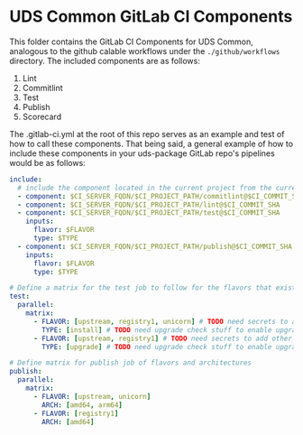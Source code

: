# UDS Common GitLab CI Components

This folder contains the GitLab CI Components for UDS Common, analogous to the github calable workflows under the `./github/workflows` directory. The included components are as follows:

1. Lint
1. Commitlint
1. Test
1. Publish
1. Scorecard

The .gitlab-ci.yml at the root of this repo serves as an example and test of how to call these components. That being said, a general example of how to include these components in your uds-package GitLab repo's pipelines would be as follows:

```yaml
include:
  # include the component located in the current project from the current SHA
  - component: $CI_SERVER_FQDN/$CI_PROJECT_PATH/commitlint@$CI_COMMIT_SHA
  - component: $CI_SERVER_FQDN/$CI_PROJECT_PATH/lint@$CI_COMMIT_SHA
  - component: $CI_SERVER_FQDN/$CI_PROJECT_PATH/test@$CI_COMMIT_SHA
    inputs:
      flavor: $FLAVOR
      type: $TYPE
  - component: $CI_SERVER_FQDN/$CI_PROJECT_PATH/publish@$CI_COMMIT_SHA
    inputs:
      flavor: $FLAVOR
      type: $TYPE

# Define a matrix for the test job to follow for the flavors that exist for your package
test:
  parallel:
    matrix:
      - FLAVOR: [upstream, registry1, unicorn] # TODO need secrets to add other flavors
        TYPE: [install] # TODO need upgrade check stuff to enable upgrade type
      - FLAVOR: [upstream, registry1] # TODO need secrets to add other flavors
        TYPE: [upgrade] # TODO need upgrade check stuff to enable upgrade type

# Define matrix for publish job of flavors and architectures
publish:
  parallel:
    matrix:
      - FLAVOR: [upstream, unicorn]
        ARCH: [amd64, arm64]
      - FLAVOR: [registry1]
        ARCH: [amd64]     
```
